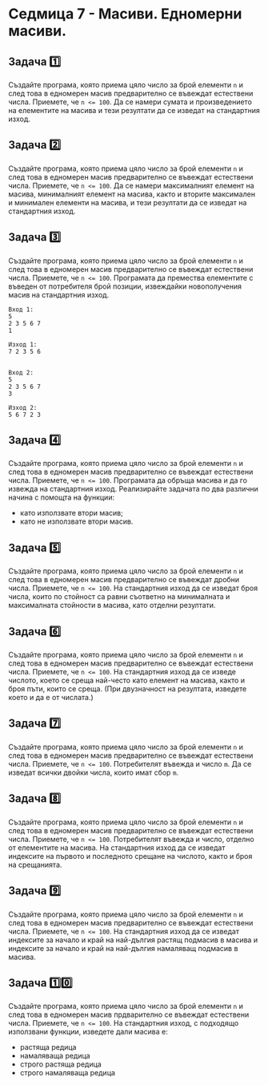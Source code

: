 # Седмица 7 - Масиви. Едномерни масиви.

## Задача :one:

Създайте програма, която приема цяло число за брой елементи `n` и след това в едномерен масив предварително се въвеждат естествени числа. Приемете, че `n <= 100`. Да се намери сумата и произведението на елементите на масива и тези резултати да се изведат на стандартния изход.

## Задача :two:

Създайте програма, която приема цяло число за брой елементи `n` и след това в едномерен масив предварително се въвеждат естествени числа. Приемете, че `n <= 100`. Да се намери максималният елемент на масива, минималният елемент на масива, както и вторите максимален и минимален елементи на масива, и тези резултати да се изведат на стандартния изход.

## Задача :three:

Създайте програма, която приема цяло число за брой елементи `n` и след това в едномерен масив предварително се въвеждат естествени числа. Приемете, че `n <= 100`. Програмата да премества елементите с въведен от потребителя брой позиции, извеждайки новополучения масив на стандартния изход.

```
Вход 1:
5
2 3 5 6 7
1

Изход 1:
7 2 3 5 6


Вход 2:
5
2 3 5 6 7
3

Изход 2:
5 6 7 2 3
```

## Задача :four:

Създайте програма, която приема цяло число за брой елементи `n` и след това в едномерен масив предварително се въвеждат естествени числа. Приемете, че `n <= 100`. Програмата да обръща масива и да го извежда на стандартния изход. Реализирайте задачата по два различни начина с помощта на функции:

- като    използвате втори масив;
- като не използвате втори масив.

## Задача :five:

Създайте програма, която приема цяло число за брой елементи `n` и след това в едномерен масив предварително се въвеждат дробни числа. Приемете, че `n <= 100`. На стандартния изход да се изведат броя числа, които по стойност са равни съответно на минималната и максималната стойности в масива, като отделни резултати.

## Задача :six:

Създайте програма, която приема цяло число за брой елементи `n` и след това в едномерен масив предварително се въвеждат естествени числа. Приемете, че `n <= 100`. На стандартния изход да се изведе числото, което се среща най-често като елемент на масива, както и броя пъти, които се среща. (При двузначност на резултата, изведете което и да е от числата.)

## Задача :seven:

Създайте програма, която приема цяло число за брой елементи `n` и след това в едномерен масив предварително се въвеждат естествени числа. Приемете, че `n <= 100`. Потребителят въвежда и число `m`. Да се изведат всички двойки числа, които имат сбор `m`.

## Задача :eight:

Създайте програма, която приема цяло число за брой елементи `n` и след това в едномерен масив предварително се въвеждат естествени числа. Приемете, че `n <= 100`. Потребителят въвежда и число, отделно от елементите на масива. На стандартния изход да се изведат индексите на първото и последното срещане на числото, както и броя на срещанията.

## Задача :nine:

Създайте програма, която приема цяло число за брой елементи `n` и след това в едномерен масив предварително се въвеждат естествени числа. Приемете, че `n <= 100`. На стандартния изход да се изведат индексите за начало и край на най-дългия растящ подмасив в масива и индексите за начало и край на най-дългия намаляващ подмасив в масива.

## Задача :one::zero:

Създайте програма, която приема цяло число за брой елементи `n` и след това в едномерен масив прдварително се въвеждат естествени числа. Приемете, че `n <= 100`. На стандартния изход, с подходящо използвани функции, изведете дали масива е:

- растяща редица
- намаляваща редица
- строго растяща редица
- строго намаляваща редица
